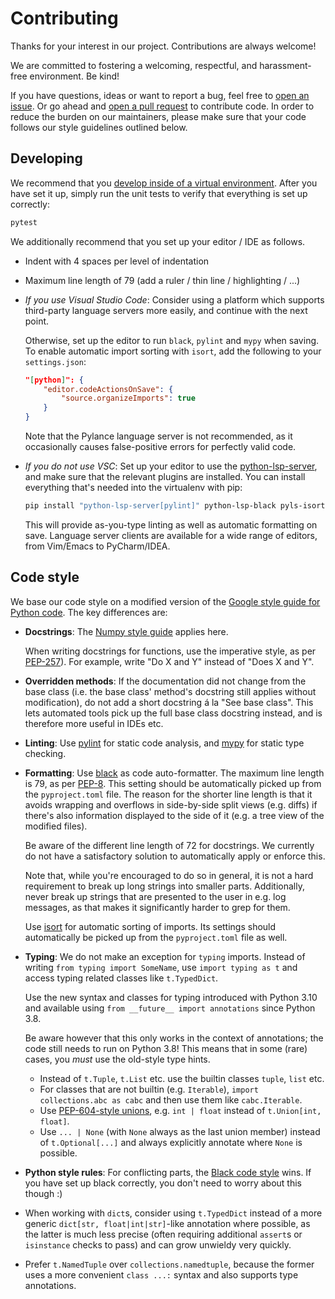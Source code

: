 <!--
 ~ Copyright DB InfraGO AG and contributors
 ~ SPDX-License-Identifier: Apache-2.0
 -->

# Contributing

Thanks for your interest in our project. Contributions are always welcome!

We are committed to fostering a welcoming, respectful, and harassment-free
environment. Be kind!

If you have questions, ideas or want to report a bug, feel free to [open an
issue]. Or go ahead and [open a pull request] to contribute code. In order to
reduce the burden on our maintainers, please make sure that your code follows
our style guidelines outlined below.

<!-- prettier-ignore -->
[open an issue]:
  https://github.com/dbinfrago/raillabel-providerkit/issues
[open a pull request]:
  https://github.com/dbinfrago/raillabel-providerkit/pulls

## Developing

We recommend that you
[develop inside of a virtual environment](README.md#installation). After you
have set it up, simply run the unit tests to verify that everything is set up
correctly:

```zsh
pytest
```

We additionally recommend that you set up your editor / IDE as follows.

- Indent with 4 spaces per level of indentation

- Maximum line length of 79 (add a ruler / thin line / highlighting / ...)

- _If you use Visual Studio Code_: Consider using a platform which supports
  third-party language servers more easily, and continue with the next point.

  Otherwise, set up the editor to run `black`, `pylint` and `mypy` when saving.
  To enable automatic import sorting with `isort`, add the following to your
  `settings.json`:

  ```json
  "[python]": {
      "editor.codeActionsOnSave": {
          "source.organizeImports": true
      }
  }
  ```

  Note that the Pylance language server is not recommended, as it occasionally
  causes false-positive errors for perfectly valid code.

- _If you do not use VSC_: Set up your editor to use the [python-lsp-server],
  and make sure that the relevant plugins are installed. You can install
  everything that's needed into the virtualenv with pip:

  [python-lsp-server]: https://github.com/python-lsp/python-lsp-server

  ```zsh
  pip install "python-lsp-server[pylint]" python-lsp-black pyls-isort pylsp-mypy
  ```

  This will provide as-you-type linting as well as automatic formatting on
  save. Language server clients are available for a wide range of editors, from
  Vim/Emacs to PyCharm/IDEA.

## Code style

We base our code style on a modified version of the
[Google style guide for Python code](https://google.github.io/styleguide/pyguide.html).
The key differences are:

- **Docstrings**: The [Numpy style guide] applies here.

  [numpy style guide]:
    https://numpydoc.readthedocs.io/en/latest/format.html#docstring-standard

  When writing docstrings for functions, use the imperative style, as per
  [PEP-257]). For example, write "Do X and Y" instead of "Does X and Y".

  [pep-257]: https://peps.python.org/pep-0257/

- **Overridden methods**: If the documentation did not change from the base
  class (i.e. the base class' method's docstring still applies without
  modification), do not add a short docstring á la "See base class". This lets
  automated tools pick up the full base class docstring instead, and is
  therefore more useful in IDEs etc.

- **Linting**: Use [pylint] for static code analysis, and [mypy] for static
  type checking.

  [pylint]: https://github.com/PyCQA/pylint
  [mypy]: https://github.com/python/mypy

- **Formatting**: Use [black] as code auto-formatter. The maximum line length
  is 79, as per [PEP-8]. This setting should be automatically picked up from
  the `pyproject.toml` file. The reason for the shorter line length is that it
  avoids wrapping and overflows in side-by-side split views (e.g. diffs) if
  there's also information displayed to the side of it (e.g. a tree view of the
  modified files).

  [black]: https://github.com/psf/black
  [pep-8]: https://www.python.org/dev/peps/pep-0008/

  Be aware of the different line length of 72 for docstrings. We currently do
  not have a satisfactory solution to automatically apply or enforce this.

  Note that, while you're encouraged to do so in general, it is not a hard
  requirement to break up long strings into smaller parts. Additionally, never
  break up strings that are presented to the user in e.g. log messages, as that
  makes it significantly harder to grep for them.

  Use [isort] for automatic sorting of imports. Its settings should
  automatically be picked up from the `pyproject.toml` file as well.

  [isort]: https://github.com/PyCQA/isort

- **Typing**: We do not make an exception for `typing` imports. Instead of
  writing `from typing import SomeName`, use `import typing as t` and access
  typing related classes like `t.TypedDict`.

  <!-- prettier-ignore -->

  Use the new syntax and classes for typing introduced with Python 3.10 and available using
  `from __future__ import annotations` since Python 3.8.

  Be aware however that this only works in the context of annotations; the code
  still needs to run on Python 3.8! This means that in some (rare) cases, you _must_ use the
  old-style type hints.

  - Instead of `t.Tuple`, `t.List` etc. use the builtin classes `tuple`, `list`
    etc.
  - For classes that are not builtin (e.g. `Iterable`),
    `import collections.abc as cabc` and then use them like `cabc.Iterable`.
  - Use [PEP-604-style unions], e.g. `int | float` instead of
    `t.Union[int, float]`.
  - Use `... | None` (with `None` always as the last union member) instead of
    `t.Optional[...]` and always explicitly annotate where `None` is possible.

  [pep-604-style unions]: https://www.python.org/dev/peps/pep-0604/

- **Python style rules**: For conflicting parts, the [Black code style] wins.
  If you have set up black correctly, you don't need to worry about this though
  :)

  [black code style]:
    https://black.readthedocs.io/en/stable/the_black_code_style/current_style.html

- When working with `dict`s, consider using `t.TypedDict` instead of a more
  generic `dict[str, float|int|str]`-like annotation where possible, as the
  latter is much less precise (often requiring additional `assert`s or
  `isinstance` checks to pass) and can grow unwieldy very quickly.

- Prefer `t.NamedTuple` over `collections.namedtuple`, because the former uses
  a more convenient `class ...:` syntax and also supports type annotations.
